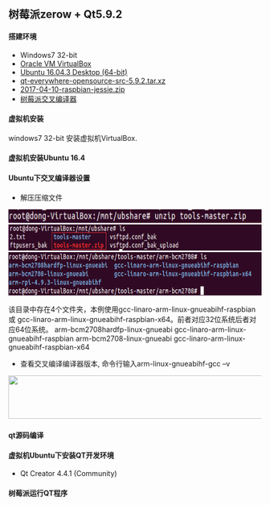 
## 树莓派zerow + Qt5.9.2

#### 搭建环境
- Windows7 32-bit
- [Oracle VM VirtualBox](https://www.virtualbox.org/)
- [Ubuntu 16.04.3 Desktop (64-bit)](http://releases.ubuntu.com/16.04/ubuntu-16.04.3-desktop-amd64.iso.torrent?_ga=2.253121097.1318740821.1512544173-1116467422.1493000235)
- [qt-everywhere-opensource-src-5.9.2.tar.xz](http://download.qt.io/archive/qt/5.9/5.9.2/single/qt-everywhere-opensource-src-5.9.2.tar.xz)
- [2017-04-10-raspbian-jessie.zip](https://downloads.raspberrypi.org/raspbian/images/raspbian-2017-04-10/2017-04-10-raspbian-jessie.zip)
- [树莓派交叉编译器](https://github.com/raspberrypi/tools)

#### 虚拟机安装
windows7 32-bit 安装虚拟机VirtualBox.

#### 虚拟机安装Ubuntu 16.4

#### Ubuntu下交叉编译器设置

- 解压压缩文件
<div align=left><img width="713" height="27" src="https://github.com/to9/notes/blob/master/raspberry_qt5.9.2_images/tools-master_1.png"/></div>
<div align=left><img width="713" height="52" src="https://github.com/to9/notes/blob/master/raspberry_qt5.9.2_images/tools-master_2.png"/></div>
<div align=left><img width="713" height="86" src="https://github.com/to9/notes/blob/master/raspberry_qt5.9.2_images/tools-master_3.png"/></div>

  该目录中存在4个文件夹，本例使用gcc-linaro-arm-linux-gnueabihf-raspbian 或 gcc-linaro-arm-linux-gnueabihf-raspbian-x64。前者对应32位系统后者对应64位系统。
  arm-bcm2708hardfp-linux-gnueabi
  gcc-linaro-arm-linux-gnueabihf-raspbian
  arm-bcm2708-linux-gnueabi
  gcc-linaro-arm-linux-gnueabihf-raspbian-x64

- 查看交叉编译编译器版本, 命令行输入arm-linux-gnueabihf-gcc –v 
<div align=left><img width="713" height="86" src="https://github.com/to9/notes/blob/master/raspberry_qt5.9.2_images/tools-master_4.png"/></div>

#### qt源码编译

#### 虚拟机Ubuntu下安装QT开发环境
- Qt Creator 4.4.1 (Community)

#### 树莓派运行QT程序

